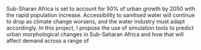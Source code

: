 Sub-Sharan Africa is set to account for 50% of urban growth by 2050 with the rapid population increase. Accessibility to sanitised water will continue to drop as climate change worsens, and the water industry must adapt accordingly. In this project, I propose the use of simulation tools to predict urban morphological changes in Sub-Saharan Africa and how that will affect demand across a range of 